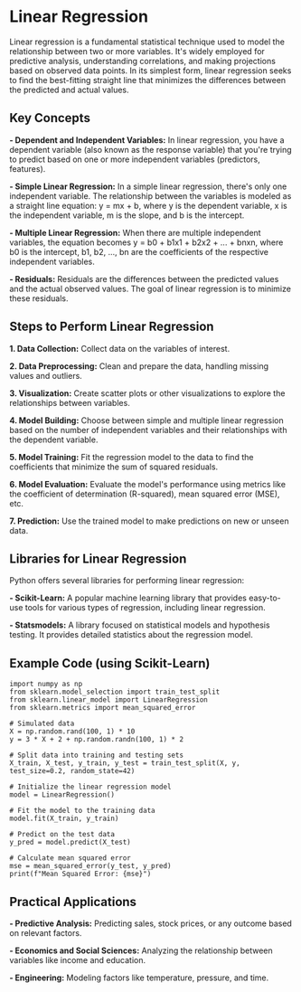 # Linear Regression

Linear regression is a fundamental statistical technique used to model the relationship between two or more variables. It's widely employed for predictive analysis, understanding correlations, and making projections based on observed data points. In its simplest form, linear regression seeks to find the best-fitting straight line that minimizes the differences between the predicted and actual values.

## Key Concepts

**- Dependent and Independent Variables:** In linear regression, you have a dependent variable (also known as the response variable) that you're trying to predict based on one or more independent variables (predictors, features).

**- Simple Linear Regression:** In a simple linear regression, there's only one independent variable. The relationship between the variables is modeled as a straight line equation: y = mx + b, where y is the dependent variable, x is the independent variable, m is the slope, and b is the intercept.

**- Multiple Linear Regression:** When there are multiple independent variables, the equation becomes y = b0 + b1x1 + b2x2 + ... + bnxn, where b0 is the intercept, b1, b2, ..., bn are the coefficients of the respective independent variables.

**- Residuals:** Residuals are the differences between the predicted values and the actual observed values. The goal of linear regression is to minimize these residuals.

## Steps to Perform Linear Regression

**1. Data Collection:** Collect data on the variables of interest.

**2. Data Preprocessing:** Clean and prepare the data, handling missing values and outliers.

**3. Visualization:** Create scatter plots or other visualizations to explore the relationships between variables.

**4. Model Building:** Choose between simple and multiple linear regression based on the number of independent variables and their relationships with the dependent variable.

**5. Model Training:** Fit the regression model to the data to find the coefficients that minimize the sum of squared residuals.

**6. Model Evaluation:** Evaluate the model's performance using metrics like the coefficient of determination (R-squared), mean squared error (MSE), etc.

**7. Prediction:** Use the trained model to make predictions on new or unseen data.

## Libraries for Linear Regression

Python offers several libraries for performing linear regression:

**- Scikit-Learn:** A popular machine learning library that provides easy-to-use tools for various types of regression, including linear regression.

**- Statsmodels:** A library focused on statistical models and hypothesis testing. It provides detailed statistics about the regression model.

## Example Code (using Scikit-Learn)

```
import numpy as np
from sklearn.model_selection import train_test_split
from sklearn.linear_model import LinearRegression
from sklearn.metrics import mean_squared_error

# Simulated data
X = np.random.rand(100, 1) * 10
y = 3 * X + 2 + np.random.randn(100, 1) * 2

# Split data into training and testing sets
X_train, X_test, y_train, y_test = train_test_split(X, y, test_size=0.2, random_state=42)

# Initialize the linear regression model
model = LinearRegression()

# Fit the model to the training data
model.fit(X_train, y_train)

# Predict on the test data
y_pred = model.predict(X_test)

# Calculate mean squared error
mse = mean_squared_error(y_test, y_pred)
print(f"Mean Squared Error: {mse}")

```

## Practical Applications

**- Predictive Analysis:** Predicting sales, stock prices, or any outcome based on relevant factors.

**- Economics and Social Sciences:** Analyzing the relationship between variables like income and education.

**- Engineering:** Modeling factors like temperature, pressure, and time.
